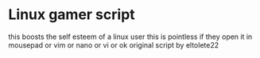 # Linux gamer script
this boosts the self esteem of a linux user
this is pointless if they open it in mousepad or vim or nano or vi or ok
original script by eltolete22
